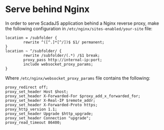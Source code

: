 # Serve behind Nginx

In order to serve ScadaJS application behind a Nginx reverse proxy, make the
following configuration in `/etc/nginx/sites-enabled/your-site` file:

```
location = /subfolder {
        rewrite ^([^.]*[^/])$ $1/ permanent;
}
location ~ ^/subfolder/ {
        rewrite /subfolder/(.*) /$1 break;
        proxy_pass http://internal-ip:port;
        include websocket_proxy_params;
}
```

Where `/etc/nginx/websocket_proxy_params` file contains the following:

```
proxy_redirect off;
proxy_set_header Host $host;
proxy_set_header X-Forwarded-For $proxy_add_x_forwarded_for;
proxy_set_header X-Real-IP $remote_addr;
proxy_set_header X-Forwarded-Proto https;
proxy_http_version 1.1;
proxy_set_header Upgrade $http_upgrade;
proxy_set_header Connection "upgrade";
proxy_read_timeout 86400;
```

